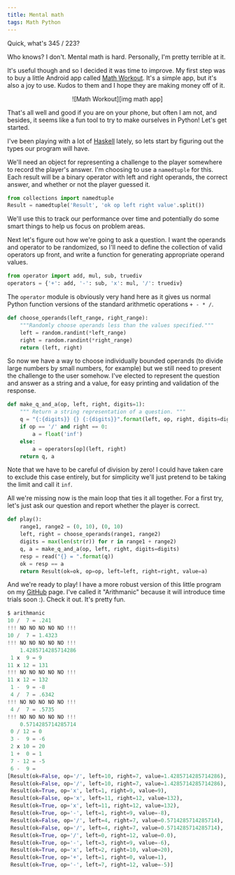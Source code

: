 ```yaml
---
title: Mental math
tags: Math Python
---
```


Quick, what's 345 / 223?

Who knows? I don't. Mental math is hard. Personally, I'm pretty terrible at it.

It's useful though and so I decided it was time to improve. My first step was
to buy a little Android app called [Math Workout][math app]. It's a simple app,
but it's also a joy to use. Kudos to them and I hope they are making money off
of it.

<center>
![Math Workout][img math app]
</center>

That's all well and good if you are on your phone, but often I am not, and
besides, it seems like a fun tool to try to make ourselves in Python! Let's
get started.

I've been playing with a lot of [Haskell](http://haskell.org) lately, so lets
start by figuring out the types our program will have.

We'll need an object for representing a challenge to the player somewhere to
record the player's answer. I'm choosing to use a `namedtuple` for this. Each
result will be a binary operator with left and right operands, the correct
answer, and whether or not the player guessed it.

```python
from collections import namedtuple
Result = namedtuple('Result', 'ok op left right value'.split())
```
We'll use this to track our performance over time and potentially do some smart
things to help us focus on problem areas.

Next let's figure out how we're going to ask a question. I want the operands
and operator to be randomized, so I'll need to define the collection of
valid operators up front, and write a function for generating appropriate
operand values.

```python
from operator import add, mul, sub, truediv
operators = {'+': add, '-': sub, 'x': mul, '/': truediv}
```
The `operator` module is obviously very hand here as it gives us normal Python
function versions of the standard arithmetic operations `+ - * /`.

```python
def choose_operands(left_range, right_range):
    """Randomly choose operands less than the values specified."""
    left = random.randint(*left_range)
    right = random.randint(*right_range)
    return (left, right)
```

So now we have a way to choose individually bounded operands (to divide large
numbers by small numbers, for example) but we still need to present the
challenge to the user somehow. I've elected to represent the question and
answer as a string and a value, for easy printing and validation of the
response.

```python
def make_q_and_a(op, left, right, digits=1):
    """ Return a string representation of a question. """
    q = "{:{digits}} {} {:{digits}}".format(left, op, right, digits=digits)
    if op == '/' and right == 0:
        a = float('inf')
    else:
        a = operators[op](left, right)
    return q, a
```
Note that we have to be careful of division by zero! I could have taken care to
exclude this case entirely, but for simplicity we'll just pretend to be taking
the limit and call it `inf`.

All we're missing now is the main loop that ties it all together. For a first
try, let's just ask our question and report whether the player is correct.

```python
def play():
    range1, range2 = (0, 10), (0, 10)
    left, right = choose_operands(range1, range2)
    digits = max(len(str(r)) for r in range1 + range2)
    q, a = make_q_and_a(op, left, right, digits=digits)
    resp = read("{} = ".format(q))
    ok = resp == a
    return Result(ok=ok, op=op, left=left, right=right, value=a)
```
And we're ready to play! I have a more robust version of this little program on
my [GitHub](https://github.com/johntyree/arithmanic) page. I've called it
"Arithmanic" because it will introduce time trials soon :). Check it out. It's
pretty fun.

```python
$ arithmanic
10 /  7 = .241
!!! NO NO NO NO NO !!!
10 /  7 = 1.4323
!!! NO NO NO NO NO !!!
    1.4285714285714286
 1 x  9 = 9
11 x 12 = 131
!!! NO NO NO NO NO !!!
11 x 12 = 132
 1 -  9 = -8
 4 /  7 = .6342
!!! NO NO NO NO NO !!!
 4 /  7 = .5735
!!! NO NO NO NO NO !!!
    0.5714285714285714
 0 / 12 = 0
 3 -  9 = -6
 2 x 10 = 20
 1 +  0 = 1
 7 - 12 = -5
 6 -  9 =
[Result(ok=False, op='/', left=10, right=7, value=1.4285714285714286),
 Result(ok=False, op='/', left=10, right=7, value=1.4285714285714286),
 Result(ok=True, op='x', left=1, right=9, value=9),
 Result(ok=False, op='x', left=11, right=12, value=132),
 Result(ok=True, op='x', left=11, right=12, value=132),
 Result(ok=True, op='-', left=1, right=9, value=-8),
 Result(ok=False, op='/', left=4, right=7, value=0.5714285714285714),
 Result(ok=False, op='/', left=4, right=7, value=0.5714285714285714),
 Result(ok=True, op='/', left=0, right=12, value=0.0),
 Result(ok=True, op='-', left=3, right=9, value=-6),
 Result(ok=True, op='x', left=2, right=10, value=20),
 Result(ok=True, op='+', left=1, right=0, value=1),
 Result(ok=True, op='-', left=7, right=12, value=-5)]
```

[math app]: http://www.mathsworkout.net
[img math app]: /images/mathsworkout.png
